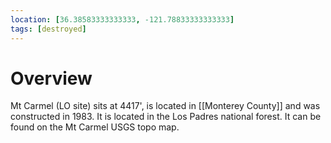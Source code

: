 ```yaml
---
location: [36.38583333333333, -121.78833333333333]
tags: [destroyed]
---
```


# Overview

Mt Carmel (LO site) sits at 4417', is located in [[Monterey County]] and was constructed in 1983. It is located in the Los Padres national forest. It can be found on the Mt Carmel USGS topo map.

